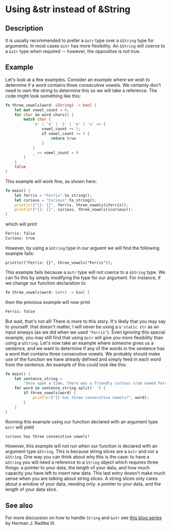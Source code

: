 # Using &str instead of &String

## Description

It is usually recommended to prefer a `&str` type over a `&String` type for arguments.  In most cases `&str` has more flexibility.  An `&String` will coerce to a `&str` type when required -- however, the oppositive is not true.  

## Example

Let's look at a few examples.  Consider an example where we wish to determine if a word contains three consecutive vowels.  We certainly don't need to own the string to determine this so we will take a reference.  The code might look something like this:

``` rust
fn three_vowels(word: &String) -> bool {
    let mut vowel_count = 0;
    for char in word.chars() {
        match char {
            'a' | 'e' | 'i' | 'o' | 'u' => {
                vowel_count += 1;
                if vowel_count >= 3 {
                    return true
                }
            }
            _ => vowel_count = 0
        }
    }
    false
}
```

This example will work fine, as shown here:

``` rust
fn main() {
    let ferris = "Ferris".to_string();
    let curious = "Curious".to_string();
    println!("{}: {}", ferris, three_vowels(&ferris));
    println!("{}: {}", curious, three_vowels(&curious));
}
```

which will print

``` bash
Ferris: false
Curious: true
```

However, by using a `&String` type in our arguent we will find the following example fails:

``` 
println!("Ferris: {}", three_vowels("Ferris"));
```

This example fails because a `&str` type will not coerce to a `&String` type.  We can fix this by simply modifying the type for our argument.  For instance, if we change our function declaration to:

``` rust
fn three_vowels(word: &str) -> bool {
```

then the previous example will now print

``` bash
Ferris: false
```

But wait, that's not all!  There is more to this story.  It's likely that you may say to yourself: that doesn't matter, I will never be using a `&'static str` as an input anways (as we did when we used `"Ferris"`).  Even ignoring this special example, you may still find that using `&str` will give you more flexibility than using a `&String`.  Let's now take an example where someone gives us a sentence, and we want to determine if any of the words in the sentence has a word that contains three consecutive vowels.  We probably should make use of the function we have already defined and simply feed in each word from the sentence.  An example of this could look like this:

``` rust
fn main() {
    let sentence_string = 
        "Once upon a time, there was a friendly curious crab named Ferris".to_string();
    for word in sentence_string.split(' ') {
        if three_vowels(word) {
            println!("{} has three consecutive vowels!", word);
        }
    }
}
```

Running this example using our function declared with an argument type `&str` will yield

``` bash
curious has three consecutive vowels!
```

However, this example will not run when our function is declared with an argument type `&String`.  This is because string slices are a `&str` and not a `&String`.  One way you can think about why this is the case: to have a `&String` you will need a reference to a `String` object which requires three things: a pointer to your data, the length of your data, and how much capacity you have left to insert new data.  This last entry doesn't make much sense when you are talking about string slices. A string slices only cares about a window of your data, needing only: a pointer to your data, and the length of your data slice.

## See also

For more discussion on how to handle `String` and `&str` see [this blog series](http://hermanradtke.com/2015/05/03/string-vs-str-in-rust-functions.html) by Herman J. Radtke III.
